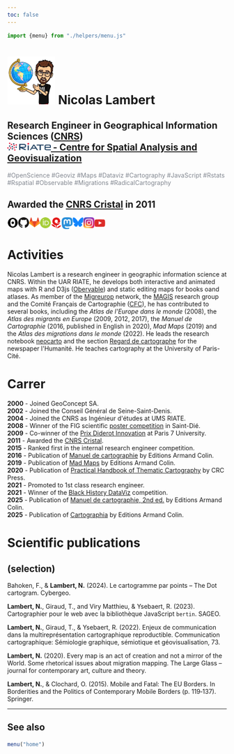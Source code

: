```yaml
---
toc: false
---
```


<link rel="stylesheet" href="css/style.css">

```js
import {menu} from "./helpers/menu.js"
```

<div class = "hero"><h1> <img src="images/nico.jpg" width="110px"></img> Nicolas Lambert</h1></div>
<div class = "hero"><h2>Research Engineer in Geographical Information Sciences (<a href ="https://www.cnrs.fr" target = "_BLANK">CNRS</a>)<br/>
<a href = "https://riate.cnrs.fr/" target = "_BLANK"><img src="images/riate_red_high.png" width="100px"></img> - Centre for Spatial Analysis and Geovisualization</a>
</div>

<div class="note" label style="color:#838891">#OpenScience #Geoviz #Maps #Dataviz #Cartography #JavaScript #Rstats #Rspatial #Observable #Migrations #RadicalCartography</div>


<div class = "hero"><h2>Awarded the <a href ="https://www.cnrs.fr/sites/default/files/download-file/LambertN.pdf" target = "_BLANK">CNRS Cristal</a> in 2011</h2></div>


<div class="grid grid-cols-4" style="vertical-align: middle; display: flex;">
  <a href ="https://observablehq.com/@neocartocnrs" target="_BLANK"><div class="card">
<img src ="images/qq4vXsM7-80x80.png" width="25px"></img>
  </div></a>
    <a href ="https://github.com/neocarto" target="_BLANK"><div class="card">
<img src ="images/github.png" width="25px"></img>
  </div></a>
  <a href ="https://gitlab.huma-num.fr/nlambert" target="_BLANK"><div class="card">
<img src ="images/GitLab_Logo.svg-300x277.png" width="25px"></img></div></a>
  <a href ="https://orcid.org/0000-0003-4976-6560" target="_BLANK"><div class="card">
<img src ="images/orcid-logo.png" width="25px"></img>
  </div></a>
  <a href ="https://neocarto.hypotheses.org/" target="_BLANK"><div class="card">
<img src ="images/hypothese.png" width="25px"></img>
  </div></a>
  <a href ="https://vis.social/@neocarto" target="_BLANK"><div class="card">
 <img src ="images/mastodon.png" width="25px"></img>
  </div></a>
  <a href ="https://bsky.app/profile/neocarto.bsky.social" target="_BLANK"><div class="card">
    <img src ="images/Bluesky_Logo.svg" width="25px"></img>
  </div></a>
  <a href ="https://www.instagram.com/cartococo/" target="_BLANK"><div class="card">
    <img src ="images/Instagram.png" width="25px"></img>
  </div></a>
  <a href ="https://www.youtube.com/channel/UCoZLDHWvG1cp4h6IH4nIegQ" target="_BLANK"><div class="card">
   <img src ="images/youtube.png" width="25px"></img>
  </div></a>
</div>

# Activities

Nicolas Lambert is a research engineer in geographic information science at CNRS. Within the UAR RIATE, he develops both interactive and animated maps with R and D3js ([Obervable](https://observablehq.com/@neocartocnrs?tab=profile)) and static editing maps for books oand atlases. As member of the [Migreurop](https://migreurop.org/) network, the [MAGIS](https://github.com/magisAR9) research group and the Comité Français de Cartographie ([CFC](https://www.lecfc.fr/)), he has contributed to several books, including the *Atlas de l'Europe dans le monde* (2008), the *Atlas des migrants en Europe* (2009, 2012, 2017), the *Manuel de Cartographie* (2016, published in English in 2020), *Mad Maps* (2019) and the *Atlas des migrations dans le monde* (2022). He leads the research notebook [neocarto](https://neocarto.hypotheses.org/) and the section [Regard de cartographe](https://www.humanite.fr/serie/le-regard-du-cartographe) for the newspaper l'Humanité. He teaches cartography at the University of Paris-Cité.

# Carrer

<b>2000</b> - Joined GeoConcept SA.<br/><b>2002</b> - Joined the Conseil Général de Seine-Saint-Denis.<br/><b>2004</b> - Joined the CNRS as Ingénieur d'études at UMS RIATE.<br/><b>2008</b> - Winner of the FIG scientific <a href ="http://mappemonde-archive.mgm.fr/num20/fig08/fig08401.html#:~:text=Mourir%20aux%20fronti%C3%A8res%20de%20l'Europe&text=R%C3%A9alis%C3%A9%20pour%20la%2019e,%2D%20Europe%20in%20the%20World">poster competition</a>  in Saint-Dié.<br/><b>2009</b> - Co-winner of the [Prix Diderot Innovation](https://blog.espci.fr/actualites/files/2009/11/EFort-PrixDiderot2009.pdf)  at Paris 7 University.<br/><b>2011</b> - Awarded the [CNRS Cristal](http://www.cnrs.fr/sites/default/files/download-file/LambertN.pdf).<br/>**2015** - Ranked first in the internal research engineer competition.<br/><b>2016</b> - Publication of [Manuel de cartographie](https://www.armand-colin.com/manuel-de-cartographie-principes-methodes-applications-9782200612856) by Editions Armand Colin.<br><b>2019</b> - Publication of [Mad Maps](https://www.armand-colin.com/mad-maps-latlas-qui-va-changer-votre-vision-du-monde-9782200625825)  by Editions Armand Colin.<br/>**2020** - Publication of [Practical Handbook of Thematic Cartography](https://www.taylorfrancis.com/books/practical-handbook-thematic-cartography-nicolas-lambert-christine-zanin/10.1201/9780429291968) by CRC Press.<br/>**2021** - Promoted to 1st class research engineer.<br><b>2021</b> - Winner of the [Black History DataViz](https://observablehq.com/@observablehq/announcing-the-black-history-dataviz-contest-winners) competition.<br><b>2025</b> - Publication of [Manuel de cartographie, 2nd ed.](https://www.dunod.com/histoire-geographie-et-sciences-politiques/manuel-cartographie-principes-methodes-applications-0) by Editions Armand Colin.<br><b>2025</b> - Publication of [Cartographia](https://www.dunod.com/histoire-geographie-et-sciences-politiques/cartographia-comment-geographes-redessinent-monde) by Editions Armand Colin.

# Scientific publications 

##  (selection)

Bahoken, F., & <b>Lambert, N.</b> (2024). Le cartogramme par points – The Dot cartogram. Cybergeo.

<b>Lambert, N.</b>, Giraud, T., and Viry Matthieu, & Ysebaert, R. (2023). Cartographier pour le web avec la bibliothèque JavaScript `bertin`. SAGEO.

<b>Lambert, N.</b>, Giraud, T., & Ysebaert, R. (2022). Enjeux de communication dans la multireprésentation cartographique reproductible. Communication cartographique: Sémiologie graphique, sémiotique et géovisualisation, 73.

<b>Lambert, N.</b> (2020). Every map is an act of creation and not a mirror of the World. Some rhetorical issues about migration mapping. The Large Glass – journal for contemporary art, culture and theory.

<b>Lambert, N.</b>, & Clochard, O. (2015). Mobile and Fatal: The EU Borders. In Borderities and the Politics of Contemporary Mobile Borders (p. 119‑137). Springer.

<hr/>

## See also
```js
menu("home")
```
